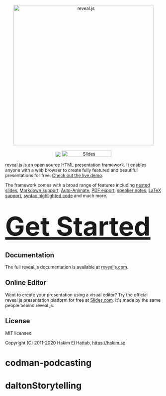 <p align="center">
  <a href="https://revealjs.com">
  <img src="https://hakim-static.s3.amazonaws.com/reveal-js/logo/v1/reveal-black-text.svg" alt="reveal.js" width="450">
  </a>
  <br><br>
  <a href="https://github.com/hakimel/reveal.js/actions"><img src="https://github.com/hakimel/reveal.js/workflows/tests/badge.svg"></a>
  <a href="https://slides.com/"><img src="https://s3.amazonaws.com/static.slid.es/images/slides-github-banner-320x40.png?1" alt="Slides" width="160" height="20"></a>
</p>

reveal.js is an open source HTML presentation framework. It enables anyone with a web browser to create fully featured and beautiful presentations for free. [Check out the live demo](https://revealjs.com/).

The framework comes with a broad range of features including [nested slides](https://revealjs.com/vertical-slides/), [Markdown support](https://revealjs.com/markdown/), [Auto-Animate](https://revealjs.com/auto-animate/), [PDF export](https://revealjs.com/pdf-export/), [speaker notes](https://revealjs.com/speaker-view/), [LaTeX support](https://revealjs.com/math/), [syntax highlighted code](https://revealjs.com/code/) and much more.

<h1>
  <a href="https://revealjs.com/installation" style="font-size: 3em;">Get Started</a>
</h1>

## Documentation
The full reveal.js documentation is available at [revealjs.com](https://revealjs.com).

## Online Editor
Want to create your presentation using a visual editor? Try the official reveal.js presentation platform for free at [Slides.com](https://slides.com). It's made by the same people behind reveal.js.

## License

MIT licensed

Copyright (C) 2011-2020 Hakim El Hattab, https://hakim.se
# codman-podcasting
# daltonStorytelling
